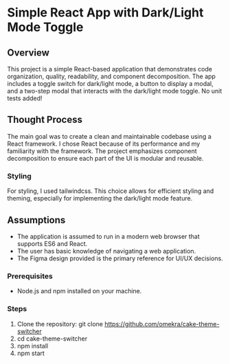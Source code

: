 # Simple React App with Dark/Light Mode Toggle

## Overview

This project is a simple React-based application that demonstrates code organization, quality, readability, and component decomposition. The app includes a toggle switch for dark/light mode, a button to display a modal, and a two-step modal that interacts with the dark/light mode toggle.
No unit tests added!

## Thought Process

The main goal was to create a clean and maintainable codebase using a React framework. I chose React because of its performance and my familiarity with the framework. The project emphasizes component decomposition to ensure each part of the UI is modular and reusable.

### Styling

For styling, I used tailwindcss. This choice allows for efficient styling and theming, especially for implementing the dark/light mode feature.

## Assumptions

- The application is assumed to run in a modern web browser that supports ES6 and React.
- The user has basic knowledge of navigating a web application.
- The Figma design provided is the primary reference for UI/UX decisions.

### Prerequisites

- Node.js and npm installed on your machine.

### Steps

1. Clone the repository: git clone https://github.com/omekra/cake-theme-switcher
2. cd cake-theme-switcher
3. npm install
4. npm start
